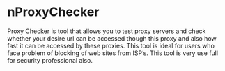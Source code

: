 nProxyChecker
=============

Proxy Checker is tool that allows you to test proxy servers and check whether your desire url can be accessed though this proxy and also how fast it can be accessed by these proxies.  This tool is ideal for users who face problem of blocking of web sites from ISP’s. This tool is very use full for security professional also.
